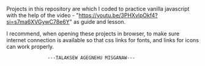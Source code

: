 Projects in this repository are which I coded to practice vanilla javascript with the help of the video - "https://youtu.be/3PHXvlpOkf4?si=s7ma6XVGywC78e6Y" as guide and lesson.

I recommend, when opening these projects in browser, to make sure internet connection is available so that
css links for fonts, and links for icons can work properly.


                   ---TALAKSEW AGEGNEHU MISGANAW---
